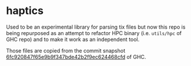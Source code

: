 # haptics

Used to be an experimental library for parsing tix files
but now this repo is being repurposed as an attempt to refactor HPC binary (i.e. `utils/hpc` of GHC repo) and to make it work as an independent tool.

Those files are copied from the commit snapshot [6fc920847f65e9b9f347bde42b2f9ec624468cfd](https://github.com/ghc/ghc/commit/6fc920847f65e9b9f347bde42b2f9ec624468cfd) of GHC.
